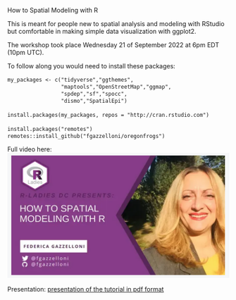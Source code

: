 How to Spatial Modeling with R


This is meant for people new to spatial analysis and modeling with RStudio but comfortable in making simple data visualization with ggplot2.


The workshop took place Wednesday 21 of September 2022 at 6pm EDT (10pm UTC).

To follow along you would need to install these packages:
```{r}
my_packages <- c("tidyverse","ggthemes",
                 "maptools","OpenStreetMap","ggmap",
                 "spdep","sf","spocc",
                 "dismo","SpatialEpi")

install.packages(my_packages, repos = "http://cran.rstudio.com")

install.packages("remotes")
remotes::install_github("fgazzelloni/oregonfrogs")
```


Full video here:
[![Full video here](images/canvas.png)](https://youtu.be/oYRnA-8ncPU)

Presentation: [presentation of the tutorial in pdf format](presentation.pdf)




